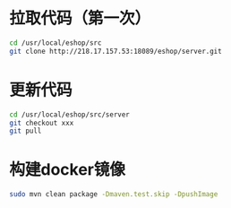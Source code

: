 拉取代码（第一次）
======

```bash    
cd /usr/local/eshop/src
git clone http://218.17.157.53:18089/eshop/server.git
```

更新代码
======

```bash    
cd /usr/local/eshop/src/server
git checkout xxx
git pull
```

构建docker镜像
======
```bash    
sudo mvn clean package -Dmaven.test.skip -DpushImage
```